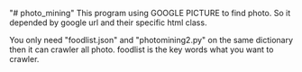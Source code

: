 "# photo_mining" 
This program using GOOGLE PICTURE to find photo.
So it depended by google url and their specific html class.

You only need "foodlist.json" and "photomining2.py" on the same dictionary then it can crawler all photo.
foodlist is the key words what you want to crawler.
